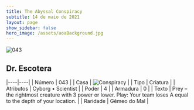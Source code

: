 ```yaml
---
title: The Abyssal Conspiracy
subtitle: 14 de maio de 2021
layout: page
show_sidebar: false
hero_image: /assets/aoaBackground.jpg
---
```


![043](https://cards-keyforge.s3.eu-north-1.amazonaws.com/media/en/tac/043.png)

## Dr. Escotera

|----|----|
| Número | 043 |
| Casa | ![Conspiracy](https://raw.githubusercontent.com/cardsofkeyforge/cardsofkeyforge.github.io/master/rotk/conspiracy.png "Conspiracy") |
| Tipo | Criatura |
| Atributos | Cyborg • Scientist |
| Poder | 4 |
| Armadura | 0 |
| Texto | Prey – the rightmost creature with 3 power or lower. Play: Your team loses A equal to the depth of your location. |
| Raridade | Gêmeo do Mal |
